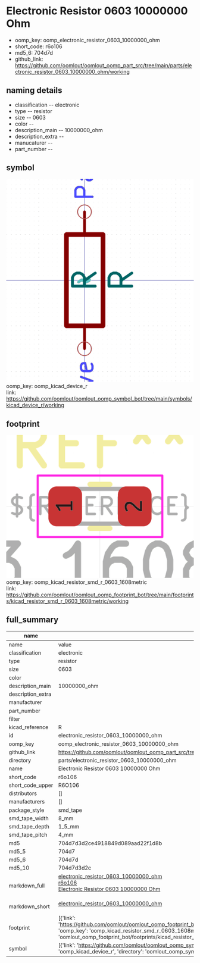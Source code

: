 # Electronic Resistor 0603 10000000 Ohm

  
* oomp_key: oomp_electronic_resistor_0603_10000000_ohm 
* short_code: r6o106
* md5_6: 704d7d  
* github_link: https://github.com/oomlout/oomlout_oomp_part_src/tree/main/parts/electronic_resistor_0603_10000000_ohm/working  
## naming details
* classification -- electronic
* type -- resistor
* size -- 0603
* color -- 
* description_main -- 10000000_ohm
* description_extra -- 
* manucaturer -- 
* part_number -- 



## symbol

![](symbol/0/working/working_600.png)  
oomp_key: oomp_kicad_device_r  
link: https://github.com/oomlout/oomlout_oomp_symbol_bot/tree/main/symbols/kicad_device_r/working  

## footprint

![](footprint/0/working/working_600.png)  
oomp_key: oomp_kicad_resistor_smd_r_0603_1608metric  
link: https://github.com/oomlout/oomlout_oomp_footprint_bot/tree/main/footprints/kicad_resistor_smd_r_0603_1608metric/working  

## full_summary
| name | value | 
| --- | --- | 
| name | value | 
| classification | electronic | 
| type | resistor | 
| size | 0603 | 
| color |  | 
| description_main | 10000000_ohm | 
| description_extra |  | 
| manufacturer |  | 
| part_number |  | 
| filter |  | 
| kicad_reference | R | 
| id | electronic_resistor_0603_10000000_ohm | 
| oomp_key | oomp_electronic_resistor_0603_10000000_ohm | 
| github_link | https://github.com/oomlout/oomlout_oomp_part_src/tree/main/parts/electronic_resistor_0603_10000000_ohm/working | 
| directory | parts/electronic_resistor_0603_10000000_ohm | 
| name | Electronic Resistor 0603 10000000 Ohm | 
| short_code | r6o106 | 
| short_code_upper | R6O106 | 
| distributors | [] | 
| manufacturers | [] | 
| package_style | smd_tape | 
| smd_tape_width | 8_mm | 
| smd_tape_depth | 1_5_mm | 
| smd_tape_pitch | 4_mm | 
| md5 | 704d7d3d2ce4918849d089aad22f1d8b | 
| md5_5 | 704d7 | 
| md5_6 | 704d7d | 
| md5_10 | 704d7d3d2c | 
| markdown_full | [electronic_resistor_0603_10000000_ohm](https://github.com/oomlout/oomlout_oomp_part_src/tree/main/parts/electronic_resistor_0603_10000000_ohm/working)<br>[r6o106](https://github.com/oomlout/oomlout_oomp_part_src/tree/main/parts/electronic_resistor_0603_10000000_ohm/working)<br>[Electronic Resistor 0603 10000000 Ohm](https://github.com/oomlout/oomlout_oomp_part_src/tree/main/parts/electronic_resistor_0603_10000000_ohm/working)<br><br> | 
| markdown_short | [electronic_resistor_0603_10000000_ohm](https://github.com/oomlout/oomlout_oomp_part_src/tree/main/parts/electronic_resistor_0603_10000000_ohm/working)<br><br> | 
| footprint | [{'link': 'https://github.com/oomlout/oomlout_oomp_footprint_bot/tree/main/foootprntss/kicad_resistor_smd_r_0603_1608metric', 'oomp_key': 'oomp_kicad_resistor_smd_r_0603_1608metric', 'directory': 'oomlout_oomp_footprint_bot/footprints/kicad_resistor_smd_r_0603_1608metric//working/working.kicad_mod'}] | 
| symbol | [{'link': 'https://github.com/oomlout/oomlout_oomp_symbol_bot/tree/main/symbols/kicad_device_r', 'oomp_key': 'oomp_kicad_device_r', 'directory': 'oomlout_oomp_symbol_bot/symbols/kicad_device_r//working/working.kicad_sym'}] | 
